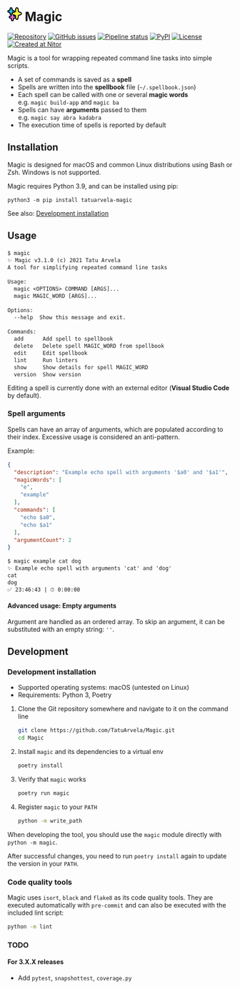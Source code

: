 # ![Magic icon](./icon.png?raw=true "Magic icon") Magic

[![Repository](https://img.shields.io/badge/repository-gray.svg?logo=github)](https://github.com/TatuArvela/Magic)
[![GitHub issues](https://img.shields.io/github/issues/TatuArvela/Magic)](https://github.com/TatuArvela/Magic/issues)
[![Pipeline status](https://github.com/TatuArvela/Magic/actions/workflows/verify.yml/badge.svg?event=push)](https://github.com/TatuArvela/Magic/actions/workflows/verify.yml)
[![PyPI](https://img.shields.io/pypi/v/tatuarvela-magic)](https://pypi.org/project/tatuarvela-magic/)
[![License](https://img.shields.io/github/license/TatuArvela/Magic)](https://github.com/TatuArvela/Magic/blob/master/LICENSE)
[![Created at Nitor](https://img.shields.io/badge/created%20at-Nitor-informational.svg)](https://nitor.com/)

Magic is a tool for wrapping repeated command line tasks into simple
scripts.

* A set of commands is saved as a **spell**
* Spells are written into the **spellbook** file (`~/.spellbook.json`)
* Each spell can be called with one or several **magic words**  
  e.g. `magic build-app` and `magic ba`
* Spells can have **arguments** passed to them  
  e.g. `magic say abra kadabra`
* The execution time of spells is reported by default

## Installation

Magic is designed for macOS and common Linux
distributions using Bash or Zsh. Windows is not supported.

Magic requires Python 3.9, and can be installed using pip:  
```console
python3 -m pip install tatuarvela-magic
```

See also: [Development installation](#development-installation)

## Usage

```console
$ magic
✨ Magic v3.1.0 (c) 2021 Tatu Arvela
A tool for simplifying repeated command line tasks

Usage:
  magic <OPTIONS> COMMAND [ARGS]...
  magic MAGIC_WORD [ARGS]...

Options:
  --help  Show this message and exit.

Commands:
  add      Add spell to spellbook
  delete   Delete spell MAGIC_WORD from spellbook
  edit     Edit spellbook
  lint     Run linters
  show     Show details for spell MAGIC_WORD
  version  Show version
```

Editing a spell is currently done with an external editor (**Visual Studio
Code** by default).

### Spell arguments

Spells can have an array of arguments, which are populated according to their
index. Excessive usage is considered an anti-pattern.

Example:

```json
{
  "description": "Example echo spell with arguments '$a0' and '$a1'",
  "magicWords": [
    "e",
    "example"
  ],
  "commands": [
    "echo $a0",
    "echo $a1"
  ],
  "argumentCount": 2
}
```

```console
$ magic example cat dog
✨ Example echo spell with arguments 'cat' and 'dog'
cat
dog
✅ 23:46:43 | ⏱ 0:00:00
```

#### Advanced usage: Empty arguments

Argument are handled as an ordered array. To skip an argument, it can be substituted with an empty string: `''`.

## Development

### Development installation

* Supported operating systems: macOS (untested on Linux)
* Requirements: Python 3, Poetry

1. Clone the Git repository somewhere and navigate to it on the command line

   ```bash
   git clone https://github.com/TatuArvela/Magic.git
   cd Magic
   ```

2. Install `magic` and its dependencies to a virtual env

   ```bash
   poetry install
   ```

3. Verify that `magic` works

   ```bash
   poetry run magic
   ```

4. Register `magic` to your `PATH`

    ```bash
    python -m write_path
    ```

When developing the tool, you should use the `magic` module directly
with `python -m magic`.

After successful changes, you need to run `poetry install` again to update the
version in your `PATH`.

### Code quality tools

Magic uses `isort`, `black` and `flake8` as its code quality tools. They are
executed automatically with `pre-commit` and can also be executed with the
included lint script:

```bash
python -m lint
```

### TODO

#### For 3.X.X releases

* Add `pytest`, `snapshottest`, `coverage.py`
